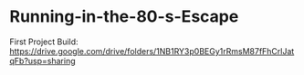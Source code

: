 # Running-in-the-80-s-Escape
First Project
Build:
https://drive.google.com/drive/folders/1NB1RY3p0BEGy1rRmsM87fFhCrlJatqFb?usp=sharing
